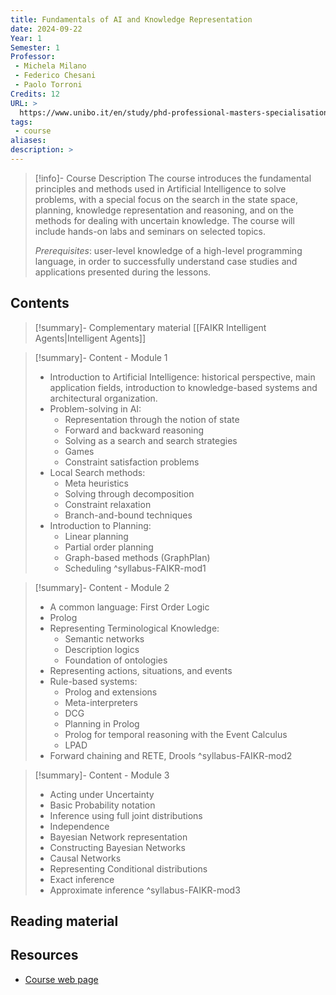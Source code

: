 ```yaml
---
title: Fundamentals of AI and Knowledge Representation
date: 2024-09-22
Year: 1
Semester: 1
Professor: 
 - Michela Milano
 - Federico Chesani
 - Paolo Torroni
Credits: 12
URL: >
  https://www.unibo.it/en/study/phd-professional-masters-specialisation-schools-and-other-programmes/course-unit-catalogue/course-unit/2024/446566
tags: 
 - course
aliases: 
description: >
---
```


>[!info]- Course Description
> The course introduces the fundamental principles and methods used in Artificial Intelligence to solve problems, with a special focus on the search in the state space, planning, knowledge representation and reasoning, and on the methods for dealing with uncertain knowledge. The course will include hands-on labs and seminars on selected topics.
>
> *Prerequisites*: user-level knowledge of a high-level programming language, in order to successfully understand case studies and applications presented during the lessons.
## Contents
 
>[!summary]- Complementary material
> [[FAIKR Intelligent Agents|Intelligent Agents]]

>[!summary]- Content - Module 1
> - Introduction to Artificial Intelligence: historical perspective, main application fields, introduction to knowledge-based systems and architectural organization.
> - Problem-solving in AI:
> 	- Representation through the notion of state
> 	- Forward and backward reasoning
> 	- Solving as a search and search strategies
> 	- Games
> 	- Constraint satisfaction problems
> - Local Search methods:
> 	- Meta heuristics
> 	- Solving through decomposition
> 	- Constraint relaxation
> 	- Branch-and-bound techniques
> - Introduction to Planning:
> 	- Linear planning
> 	- Partial order planning
> 	- Graph-based methods (GraphPlan)
> 	- Scheduling
^syllabus-FAIKR-mod1

>[!summary]- Content - Module 2
> - A common language: First Order Logic
> - Prolog
> - Representing Terminological Knowledge:
> 	- Semantic networks
> 	- Description logics
> 	- Foundation of ontologies
> - Representing actions, situations, and events
> - Rule-based systems:
> 	- Prolog and extensions
> 	- Meta-interpreters
> 	- DCG
> 	- Planning in Prolog
> 	- Prolog for temporal reasoning with the Event Calculus
> 	- LPAD
> - Forward chaining and RETE, Drools
^syllabus-FAIKR-mod2

>[!summary]- Content - Module 3
> - Acting under Uncertainty
> - Basic Probability notation
> - Inference using full joint distributions
> - Independence
> - Bayesian Network representation
> - Constructing Bayesian Networks
> - Causal Networks
> - Representing Conditional distributions
> - Exact inference
> - Approximate inference
^syllabus-FAIKR-mod3

## Reading material


## Resources

- [Course web page](https://www.unibo.it/en/study/phd-professional-masters-specialisation-schools-and-other-programmes/course-unit-catalogue/course-unit/2024/446566)
